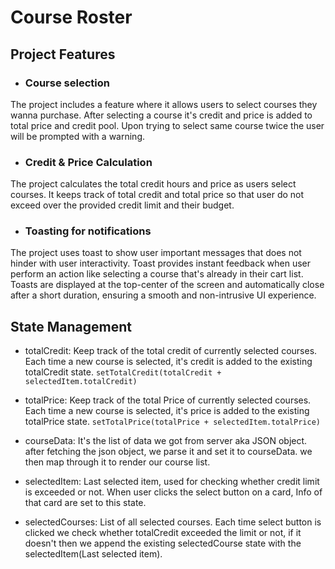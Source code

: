 # Course Roster
## Project Features
   +  ### Course selection
   The project includes a feature where it allows users to select courses they wanna purchase. After selecting a course it's credit and price is added to total price and credit pool. Upon trying to select same course twice the user will be prompted with a warning.

   +  ### Credit & Price Calculation
   The project calculates the total credit hours and price as users select courses. It keeps track of total credit and total price so that user do not exceed over the provided credit limit and their budget.

   +  ### Toasting for notifications
   The project uses toast to show user important messages that does not hinder with user interactivity. Toast provides instant feedback when user perform an action like selecting a course that's already in their cart list. Toasts are displayed at the top-center of the screen and automatically close after a short duration, ensuring a smooth and non-intrusive UI experience.
   
## State Management
+ totalCredit: Keep track of the total credit of currently selected courses. Each time a new course is selected, it's credit is added to the existing totalCredit state. 
`setTotalCredit(totalCredit + selectedItem.totalCredit)`

+ totalPrice: Keep track of the total Price of currently selected courses. Each time a new course is selected, it's price is added to the existing totalPrice state.
`setTotalPrice(totalPrice + selectedItem.totalPrice)`
 
+ courseData: It's the list of data we got from server aka JSON object. after fetching the json object, we parse it and set it to courseData. we then map through it to render our course list. 

+ selectedItem: Last selected item, used for checking whether credit limit is exceeded or not. When user clicks the select button on a card, Info of that card are set to this state.

+ selectedCourses: List of all selected courses. Each time select button is clicked we check whether totalCredit exceeded the limit or not, if it doesn't then we append the existing selectedCourse state with the selectedItem(Last selected item).
